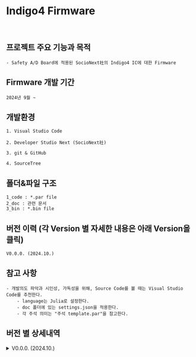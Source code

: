 # **Indigo4 Firmware**
<br>

## 프로젝트 주요 기능과 목적 
    - Safety A/D Board에 적용된 SocioNext社의 Indigo4 IC에 대한 Firmware 
## Firmware 개발 기간 
    2024년 9월 ~  
## 개발환경 
    1. Visual Studio Code 

    2. Developer Studio Next (SocioNext社)    

    3. git & GitHub 

    4. SourceTree
## 폴더&파일 구조
    1_code : *.par file 
    2_doc : 관련 문서 
    3_bin : *.bin file 

## 버전 이력 (각 Version 별 자세한 내용은 아래 Version을 클릭)
    V0.0.0. (2024.10.) 

## 참고 사항 
    - 개발의도 파악과 시인성, 가독성을 위해, Source Code를 볼 때는 Visual Studio Code를 추천한다. 
        - language는 Julia로 설정한다. 
        - doc 폴더에 있는 settings.json을 적용한다. 
        - 각 주석 의미는 "주석 template.par"을 참고한다. 

## 버전 별 상세내역 
<details>
<summary>V0.0.0. (2024.10.)</summary>  

>- 1차 릴리즈. 
>- Bottom up 위주로 기능 자체 구현에만 중점을 둠. 
>- bin은 없으며, 모든 Component, Unit에 대해 검증 되지 않음. 
>- Component, Unit 간의 정리되지 않음. 또한, 전달, 반환 형식에 대해 통일 되지 않음. 
>- 거의 대부분의 명령어 argu는 수정 필요. 
>- SEERIS IP를 이용하는 Component과 Unit에 대해 진행 되지 않음.
>- 예제 소스 등도 포함되어 있는 경우 있어서 정리 필요. 
>- 설계서와의 nametag 등 매칭 필요. 
</details>